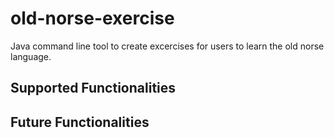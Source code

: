 # old-norse-exercise
Java command line tool to create excercises for users to learn the old norse language.

## Supported Functionalities

## Future Functionalities
